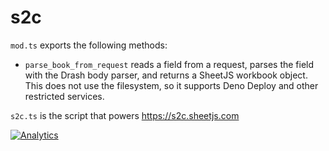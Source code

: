 # s2c

`mod.ts` exports the following methods:

- `parse_book_from_request` reads a field from a request, parses the field with
  the Drash body parser, and returns a SheetJS workbook object. This does not
  use the filesystem, so it supports Deno Deploy and other restricted services.

`s2c.ts` is the script that powers <https://s2c.sheetjs.com>

[![Analytics](https://ga-beacon.appspot.com/UA-36810333-1/SheetJS/js-xlsx?pixel)](https://github.com/SheetJS/js-xlsx)
